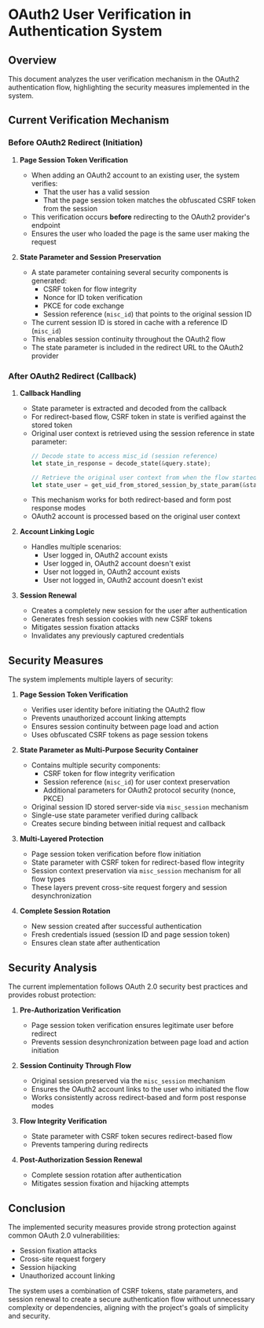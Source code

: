 # OAuth2 User Verification in Authentication System

## Overview

This document analyzes the user verification mechanism in the OAuth2 authentication flow, highlighting the security measures implemented in the system.

## Current Verification Mechanism

### Before OAuth2 Redirect (Initiation)

1. **Page Session Token Verification**
   - When adding an OAuth2 account to an existing user, the system verifies:
     - That the user has a valid session
     - That the page session token matches the obfuscated CSRF token from the session
   - This verification occurs **before** redirecting to the OAuth2 provider's endpoint
   - Ensures the user who loaded the page is the same user making the request

2. **State Parameter and Session Preservation**
   - A state parameter containing several security components is generated:
     - CSRF token for flow integrity
     - Nonce for ID token verification
     - PKCE for code exchange
     - Session reference (`misc_id`) that points to the original session ID
   - The current session ID is stored in cache with a reference ID (`misc_id`)
   - This enables session continuity throughout the OAuth2 flow
   - The state parameter is included in the redirect URL to the OAuth2 provider

### After OAuth2 Redirect (Callback)

1. **Callback Handling**
   - State parameter is extracted and decoded from the callback
   - For redirect-based flow, CSRF token in state is verified against the stored token
   - Original user context is retrieved using the session reference in state parameter:
     ```rust
     // Decode state to access misc_id (session reference)
     let state_in_response = decode_state(&query.state);

     // Retrieve the original user context from when the flow started
     let state_user = get_uid_from_stored_session_by_state_param(&state_in_response).await?;
     ```
   - This mechanism works for both redirect-based and form post response modes
   - OAuth2 account is processed based on the original user context

2. **Account Linking Logic**
   - Handles multiple scenarios:
     - User logged in, OAuth2 account exists
     - User logged in, OAuth2 account doesn't exist
     - User not logged in, OAuth2 account exists
     - User not logged in, OAuth2 account doesn't exist

3. **Session Renewal**
   - Creates a completely new session for the user after authentication
   - Generates fresh session cookies with new CSRF tokens
   - Mitigates session fixation attacks
   - Invalidates any previously captured credentials

## Security Measures

The system implements multiple layers of security:

1. **Page Session Token Verification**
   - Verifies user identity before initiating the OAuth2 flow
   - Prevents unauthorized account linking attempts
   - Ensures session continuity between page load and action
   - Uses obfuscated CSRF tokens as page session tokens

2. **State Parameter as Multi-Purpose Security Container**
   - Contains multiple security components:
     - CSRF token for flow integrity verification
     - Session reference (`misc_id`) for user context preservation
     - Additional parameters for OAuth2 protocol security (nonce, PKCE)
   - Original session ID stored server-side via `misc_session` mechanism
   - Single-use state parameter verified during callback
   - Creates secure binding between initial request and callback

3. **Multi-Layered Protection**
   - Page session token verification before flow initiation
   - State parameter with CSRF token for redirect-based flow integrity
   - Session context preservation via `misc_session` mechanism for all flow types
   - These layers prevent cross-site request forgery and session desynchronization

4. **Complete Session Rotation**
   - New session created after successful authentication
   - Fresh credentials issued (session ID and page session token)
   - Ensures clean state after authentication

## Security Analysis

The current implementation follows OAuth 2.0 security best practices and provides robust protection:

1. **Pre-Authorization Verification**
   - Page session token verification ensures legitimate user before redirect
   - Prevents session desynchronization between page load and action initiation

2. **Session Continuity Through Flow**
   - Original session preserved via the `misc_session` mechanism
   - Ensures the OAuth2 account links to the user who initiated the flow
   - Works consistently across redirect-based and form post response modes

3. **Flow Integrity Verification**
   - State parameter with CSRF token secures redirect-based flow
   - Prevents tampering during redirects

4. **Post-Authorization Session Renewal**
   - Complete session rotation after authentication
   - Mitigates session fixation and hijacking attempts

## Conclusion

The implemented security measures provide strong protection against common OAuth 2.0 vulnerabilities:

- Session fixation attacks
- Cross-site request forgery
- Session hijacking
- Unauthorized account linking

The system uses a combination of CSRF tokens, state parameters, and session renewal to create a secure authentication flow without unnecessary complexity or dependencies, aligning with the project's goals of simplicity and security.
